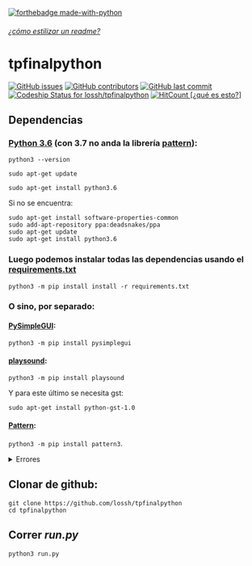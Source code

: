 [![forthebadge made-with-python](http://ForTheBadge.com/images/badges/made-with-python.svg)](https://www.python.org/)
###### [¿cómo estilizar un readme?](https://help.github.com/en/articles/basic-writing-and-formatting-syntax)
# tpfinalpython 

[![GitHub issues](https://img.shields.io/github/issues/lossh/tpfinalpython.svg?style=plastic)](https://github.com/lossh/tpfinalpython/issues)
[![GitHub contributors](https://img.shields.io/github/contributors/lossh/tpfinalpython.svg?style=plastic)](https://github.com/lossh/tpfinalpython/graphs/contributors)
[![GitHub last commit](https://img.shields.io/github/last-commit/lossh/tpfinalpython.svg?style=plastic)](https://github.com/lossh/tpfinalpython/commits/master)
[![Codeship Status for lossh/tpfinalpython](https://app.codeship.com/projects/ffa22c30-7849-0137-fda4-6ae33c4945cb/status?branch=master)](https://app.codeship.com/projects/350185)
[![HitCount](http://hits.dwyl.io/lossh/tpfinalpython.svg?style=plastic)](http://hits.dwyl.io/lossh/tpfinalpython)[ [¿qué es esto?]](https://nitratine.net/blog/post/github-badges/)


## Dependencias
### [Python 3.6](https://www.python.org/downloads/release/python-368/) (con 3.7 no anda la librería [pattern](https://github.com/clips/pattern/issues/243#issuecomment-430067331)):

`python3 --version`

`sudo apt-get update`

`sudo apt-get install python3.6`

Si no se encuentra:
```
sudo apt-get install software-properties-common
sudo add-apt-repository ppa:deadsnakes/ppa
sudo apt-get update
sudo apt-get install python3.6
```

### Luego podemos instalar todas las dependencias usando el [requirements.txt](https://medium.com/@boscacci/why-and-how-to-make-a-requirements-txt-f329c685181e)

`python3 -m pip install install -r requirements.txt`

### O sino, por separado:

#### [PySimpleGUI](https://pysimplegui.readthedocs.io/en/latest/#installing-pysimplegui):

`python3 -m pip install pysimplegui`

#### [playsound](https://pypi.org/project/playsound/):

`python3 -m pip install playsound`

Y para este último se necesita gst:

`sudo apt-get install python-gst-1.0`

#### [Pattern](https://github.com/clips/pattern#installation):

`python3 -m pip install pattern3`.

<details>
  <summary>Errores</summary>
  
  Errores al intentar instalar pattern:
  
`python3 -m pip install pattern`
```
OSError: mysql_config not found
```
`sudo pip3 install pattern`
```
OSError: mysql_config not found
```
`sudo pip3 install pattern3`
```
THESE PACKAGES DO NOT MATCH THE HASHES FROM THE REQUIREMENTS FILE. If you have updated the package versions, please update the hashes. Otherwise, examine the package contents carefully; someone may have tampered with them.
    pattern3 from https://www.piwheels.org/simple/pattern3/pattern3-3.0.0-py2.py3-none-any.whl#sha256=149eee8bbf7a4960d5445fedfffbc35182506181d784221186ca040bc2d1b98c:
        Expected sha256 149eee8bbf7a4960d5445fedfffbc35182506181d784221186ca040bc2d1b98c
             Got        ec5d73acec5bccd8849a375942b4226b8ed9c29ebacca566a389a50662ce92aa
```
`sudo pip install pattern`
```
CherryPy requires Python '>=3.5' but the running Python is 2.7.13
```
`sudo pip3 install pattern`
```
TypeError: unsupported operand type(s) for -=: 'Retry' and 'int'
```
`pip3 install pattern`
```
TypeError: unsupported operand type(s) for -=: 'Retry' and 'int'
```
`pip3 install pattern`
```
TypeError: unsupported operand type(s) for -=: 'Retry' and 'int'
```
</details>

## Clonar de github:
```console
git clone https://github.com/lossh/tpfinalpython
cd tpfinalpython
```
## Correr _run.py_ 
`python3 run.py`
